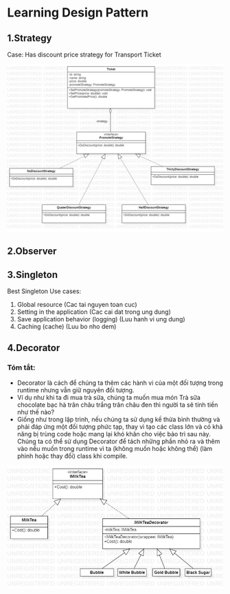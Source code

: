 # Learning Design Pattern

## 1.Strategy

Case: Has discount price strategy for Transport Ticket

![Strategy Diagram](./images/StrategyDiagram.jpg)

## 2.Observer

## 3.Singleton

Best Singleton Use cases:

1.  Global resource (Cac tai nguyen toan cuc)
2.  Setting in the application (Cac cai dat trong ung dung)
3.  Save application behavior (logging) (Luu hanh vi ung dung)
4.  Caching (cache) (Luu bo nho dem)

## 4.Decorator

### Tóm tắt:

- Decorator là cách để chúng ta thêm các hành vi của một đối tượng trong runtime nhưng vẫn giữ nguyên đối tượng.
- Ví dụ như khi ta đi mua trà sữa, chúng ta muốn mua món Trà sữa chocolate bạc hà trân châu trắng trân châu đen thì người ta sẽ tính tiền như thế nào?
- Giống như trong lập trình, nếu chúng ta sử dụng kế thừa bình thường và phải đáp ứng một đối tượng phức tạp, thay vì tạo các class lớn và có khả năng bị trùng code hoặc mang lại khó khăn cho việc bảo trì sau này. Chúng ta có thể sử dụng Decorator để tách những phần nhỏ ra và thêm vào nếu muốn trong runtime vì ta (không muốn hoặc không thể) (làm phình hoặc thay đổi) class khi compile.

![Decorator Diagram](./images/DecoratorDiagram.jpg)
